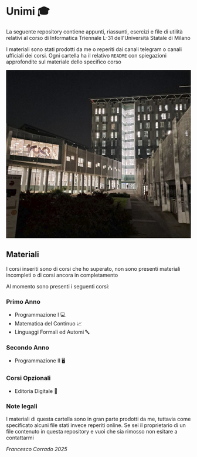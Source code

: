 # Unimi 🎓

La seguente repository contiene appunti, riassunti, esercizi e file di utilità relativi al corso di Informatica Triennale L-31 dell'Università Statale di Milano

I materiali sono stati prodotti da me o reperiti dai canali telegram o canali ufficiali dei corsi. Ogni cartella ha il relativo `README` con spiegazioni approfondite sul materiale dello specifico corso

![Unimi](./assets/Unimi.jpg)

## Materiali

I corsi inseriti sono di corsi che ho superato, non sono presenti materiali incompleti o di corsi ancora in completamento

Al momento sono presenti i seguenti corsi:

### Primo Anno

- Programmazione I 💻
- Matematica del Continuo 📈
- Linguaggi Formali ed Automi 🔤

### Secondo Anno

- Programmazione II 🖥️


### Corsi Opzionali

- Editoria Digitale 📰



### Note legali

I materiali di questa cartella sono in gran parte prodotti da me, tuttavia come specificato alcuni file stati invece reperiti online. Se sei il proprietario di un file contenuto in questa repository e vuoi che sia rimosso non esitare a contattarmi

*Francesco Corrado 2025*
